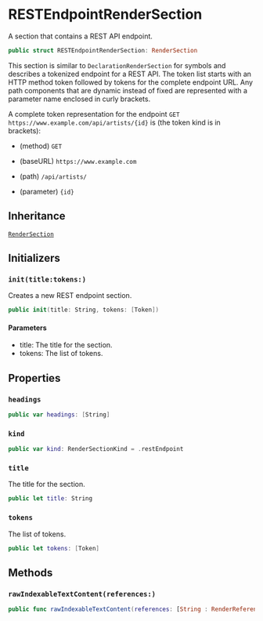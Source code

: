 # RESTEndpointRenderSection

A section that contains a REST API endpoint.

``` swift
public struct RESTEndpointRenderSection: RenderSection 
```

This section is similar to `DeclarationRenderSection` for symbols and
describes a tokenized endpoint for a REST API. The token list starts with
an HTTP method token followed by tokens for the complete endpoint URL. Any path
components that are dynamic instead of fixed are represented with a parameter name
enclosed in curly brackets.

A complete token representation for the endpoint `GET https://www.example.com/api/artists/{id}`
is (the token kind is in brackets):

  - (method) `GET`

  - (baseURL) `https://www.example.com`

  - (path) `/api/artists/`

  - (parameter) `{id}`

## Inheritance

[`RenderSection`](/RenderSection)

## Initializers

### `init(title:tokens:)`

Creates a new REST endpoint section.

``` swift
public init(title: String, tokens: [Token]) 
```

#### Parameters

  - title: The title for the section.
  - tokens: The list of tokens.

## Properties

### `headings`

``` swift
public var headings: [String] 
```

### `kind`

``` swift
public var kind: RenderSectionKind = .restEndpoint
```

### `title`

The title for the section.

``` swift
public let title: String
```

### `tokens`

The list of tokens.

``` swift
public let tokens: [Token]
```

## Methods

### `rawIndexableTextContent(references:)`

``` swift
public func rawIndexableTextContent(references: [String : RenderReference]) -> String 
```
